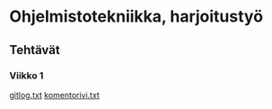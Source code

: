# Ohjelmistotekniikka, harjoitustyö

## Tehtävät

### Viikko 1

[gitlog.txt](https://github.com/lautsar/ot-ht-2020/blob/master/laskarit/viikko1/gitlog.txt)
[komentorivi.txt](https://github.com/lautsar/ot-ht-2020/blob/master/laskarit/viikko1/komentorivi.txt)
